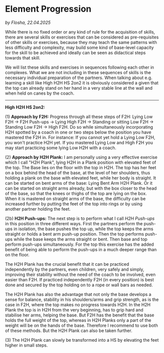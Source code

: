 # Element Progression

*by Flosha, 22.04.2025*

While there is no fixed order or any kind of rule for the acquisition of skills, there are several skills or exercises that can be considered as pre-requisites of other skills or exercises, because they may teach the same patterns with less difficulty and complexity, may build some kind of base-level capacity for the skill to be achieved and ideally can be seen as didactical steps towards that skill. 

We will list these skills and exercises in sequences following each other in complexes. What we are not including in these sequences of skills is the necessary individual preparation of the partners. When talking about e.g. learning a skill like High H2H HS 2on2 it is obviously considered a given that the top can already stand on her hand in a very stable line at the wall and when held on canes by the coach. 

---

**High H2H HS 2on2:**

(1) **Approach by F2H:** 
Progress through all these steps of F2H: Lying Low F2H -> F2H Push-ups -> Lying High F2H -> Standing or sitting Low F2H -> Standing Low F2H -> High F2H. 
Do so while simultaneously incorporating H2H spotted by a coach in one or two steps below the position you have mastered the F2H in. For instance: If you cannot yet hold a Lying Low F2H, you won't practice H2H yet. If you mastered Lying Low and High F2H you may start practicing some lying Low H2H with a coach. 

(2) **Approach by H2H Plank:** 
I am personally using a very effective exercise which I call "H2H Plank", lying H2H in a Plank position with elevated feet of the top. The Base lies on the floor with the top in H2H. The top has her feet on a box behind the head of the base, at the level of her shoulders, thus holding a plank on the base with elevated feet, while her body is straight. It can be started on bent arms of the base: Lying Bent Arm H2H Plank. Or it can be started on straight arms already, but with the box closer to the head of the base, so that the knees or thighs of the top are lying on the box. When it is mastered on straight arms of the base, the difficulty can be increased further by putting the feet of the top into rings or by using another partner holding the feet. 

(2b) **H2H Push-ups:** The next step is to perform what I call *H2H Push-ups* in this position in three different ways. First the partners perform the push-ups in isolation, the base pushes the top up, while the top keeps the arms straight or holds a bent arm push-up position. Then the top performs push-ups while the base keeps the arms straight or bent. Then base and top perform push-ups simultaneously. For the top this exercise has the added benefit of being able to perform the push-ups in a much deeper range than on the floor. 

The H2H Plank has the crucial benefit that it can be practiced independently by the partners, even children, very safely and simply, improving their stability without the need of the coach to be involved, even easier than F2H. If practiced independently F2H (in every position) is best done and secured by the top holding on to a rope or wall bars as needed. 

The H2H Plank has also the advantage that not only the base develops a sense for balance, stability in his shoulders/arms and grip strength, as is the case in F2H, where the top makes no progress towards H2H. In the H2H Plank the top is in H2H from the very beginning, has to grip hard and stabilise her arms, helping the base. But F2H has the benefit that the base holds the full weight of the top, whereas in H2H Planks only a part of the weight will be on the hands of the base. Therefore I recommend to use both of these methods. But the H2H Plank can also be taken further. 

(3) The H2H Plank can slowly be transformed into a HS by elevating the feet higher in small steps. 




